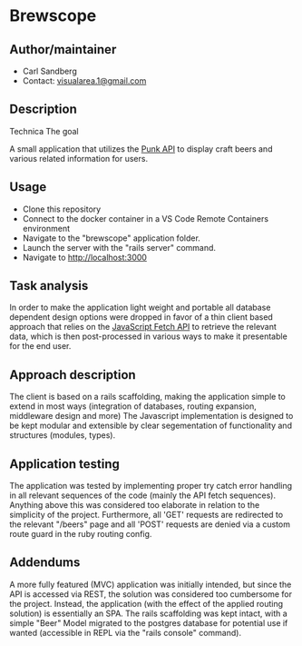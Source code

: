 # Brewscope

## Author/maintainer

- Carl Sandberg
- Contact: [visualarea.1@gmail.com](visualarea.1@gmail.com)

## Description 

Technica
The goal

A small application that utilizes the 
[Punk API](https://punkapi.com/documentation/v2) to display craft beers
and various related information for users.

## Usage

- Clone this repository
- Connect to the docker container in a VS Code Remote Containers environment
- Navigate to the "brewscope" application folder.
- Launch the server with the "rails server" command.
- Navigate to [http://localhost:3000](http://localhost:3000)

## Task analysis

In order to make the application light weight and portable all database 
dependent design options were dropped in favor of a thin client based approach
that relies on the [JavaScript Fetch API](https://developer.mozilla.org/en-US/docs/Web/API/Fetch_API/Using_Fetch)
to retrieve the relevant data, which is then post-processed in various ways 
to make it presentable for the end user.

## Approach description

The client is based on a rails scaffolding, making the application simple to extend
in most ways (integration of databases, routing expansion, middleware design and more)
The Javascript implementation is designed to be kept modular and extensible by 
clear segementation of functionality and structures (modules, types).

## Application testing

The application was tested by implementing proper try catch error handling in all 
relevant sequences of the code (mainly the API fetch sequences). 
Anything above this was considered too elaborate in relation to the simplicity 
of the project. Furthermore, all 'GET' requests are redirected to the relevant 
"/beers" page and all 'POST' requests are denied via a custom route guard in the
ruby routing config.

## Addendums

A more fully featured (MVC) application was initially intended, but since
the API is accessed via REST, the solution was considered too cumbersome for the 
project. Instead, the application (with the effect of the applied routing solution)
is essentially an SPA. The rails scaffolding was kept intact, with a simple "Beer" 
Model migrated to the postgres database for potential use if wanted (accessible in REPL
via the "rails console" command).
